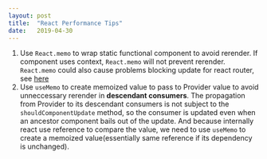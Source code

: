 ```yaml
---
layout: post
title:  "React Performance Tips"
date:   2019-04-30
---
```


1. Use `React.memo` to wrap static functional component to avoid rerender. If component uses context, `React.memo` will not prevent rerender. `React.memo` could also cause problems blocking update for react router, see [here](https://reacttraining.com/react-router/web/guides/dealing-with-update-blocking)
2. Use `useMemo` to create memoized value to pass to Provider value to avoid unneccessary rerender in **descendant consumers**. The propagation from Provider to its descendant consumers is not subject to the `shouldComponentUpdate` method, so the consumer is updated even when an ancestor component bails out of the update. And because internally react use reference to compare the value, we need to use `useMemo` to create a memoized value(essentially same reference if its dependency is unchanged).
